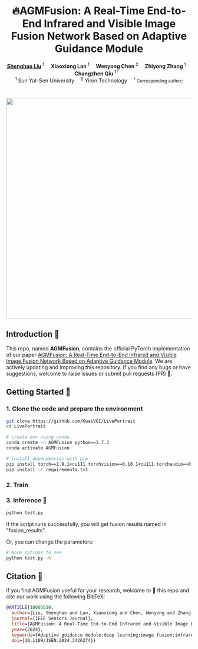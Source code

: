 <h1 align="center">🔥AGMFusion: A Real-Time End-to-End Infrared and Visible Image Fusion Network Based on Adaptive Guidance Module</h1>

<div align='center'>
    <a href='https://github.com/liushh39' target='_blank'><strong>Shenghao Liu</strong></a><sup> 1</sup>&emsp;
    <a target='_blank'><strong>Xiaoxiong Lan</strong></a><sup> 1</sup>&emsp;
    <a target='_blank'><strong>Wenyong Chen</strong></a><sup> 2</sup>&emsp;
    <a target='_blank'><strong>Zhiyong Zhang</strong></a><sup> 1</sup>&emsp;
    <a target='_blank'><strong>Changzhen Qiu</strong></a><sup> 1†</sup>&emsp;
</div>

<div align='center'>
    <sup>1 </sup>Sun Yat-Sen University&emsp; <sup>2 </sup>Yiren Technology&emsp; <small><sup>†</sup> Corresponding author</small>;
</div>


<h1 align="center"><img src="https://github.com/liushh39/AGMFusion/blob/main/img/show.gif" width="600"></h1>


## Introduction 📖
This repo, named **AGMFusion**, contains the official PyTorch implementation of our paper [AGMFusion: A Real-Time End-to-End Infrared and Visible Image Fusion Network Based on Adaptive Guidance Module](https://ieeexplore.ieee.org/document/10605610).
We are actively updating and improving this repository. If you find any bugs or have suggestions, welcome to raise issues or submit pull requests (PR) 💖.

## Getting Started 🏁
### 1. Clone the code and prepare the environment
```bash
git clone https://github.com/KwaiVGI/LivePortrait
cd LivePortrait

# create env using conda
conda create -n AGMFusion python==3.7.3
conda activate AGMFusion

# install dependencies with pip
pip install torch==1.9.1+cu111 torchvision==0.10.1+cu111 torchaudio==0.9.1 -f https://download.pytorch.org/whl/torch_stable.html
pip install -r requirements.txt
```

### 2. Train

### 3. Inference 🚀

```bash
python test.py
```

If the script runs successfully, you will get fusion results named in "fusion_results".

Or, you can change the parameters:

```bash
# more options to see
python test.py -h
```

## Citation 💖
If you find AGMFusion useful for your research, welcome to 🌟 this repo and cite our work using the following BibTeX:
```bibtex
@ARTICLE{10605610,
  author={Liu, Shenghao and Lan, Xiaoxiong and Chen, Wenyong and Zhang, Zhiyong and Qiu, Changzhen},
  journal={IEEE Sensors Journal}, 
  title={AGMFusion: A Real-Time End-to-End Infrared and Visible Image Fusion Network Based on Adaptive Guidance Module}, 
  year={2024},
  keywords={Adaptive guidance module;deep learning;image fusion;infrared and visible images},
  doi={10.1109/JSEN.2024.3426274}}
```
